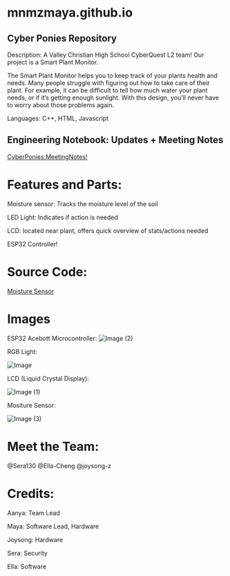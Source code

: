 # mnmzmaya.github.io

## Cyber Ponies Repository

Description: A Valley Christian High School CyberQuest L2 team! Our project is a Smart Plant Monitor.

The Smart Plant Monitor helps you to keep track of your plants health and needs. Many people struggle with figuring out how to take care of their plant. For example, it can be difficult to tell how much water your plant needs, or if it’s getting enough sunlight. With this design, you’ll never have to worry about those problems again.

Languages: C++, HTML, Javascript

## Engineering Notebook: Updates + Meeting Notes
[CyberPonies:MeetingNotes!](https://docs.google.com/document/d/1z-QsHLBlsf0Ue8e-Vi6UJ9-FZVHO9VlD3msjy8PQWck/edit?usp=sharing)

# Features and Parts:
Moisture sensor: Tracks the moisture level of the soil

LED Light: Indicates if action is needed

LCD: located near plant, offers quick overview of stats/actions needed

ESP32 Controller!

# Source Code:
[Moisture Sensor](https://github.com/Circuit-Digest/Basic-Arduino-Tutorials-for-Beginners-/blob/main/Interfacing%20Soil%20Moisture%20Sensor%20with%20Arduino/code/code_soil_moisture_sensor/code_soil_moisture_sensor.ino)

# Images
ESP32 Acebott Microcontroller:
![Image (2)](https://github.com/user-attachments/assets/c6dba9d2-0089-4f8d-b89d-de0e751e641b)

RGB Light:

![Image](https://github.com/user-attachments/assets/3f753e1c-2303-402c-af3f-b70d34cc5706)

LCD (Liquid Crystal Display):

![Image (1)](https://github.com/user-attachments/assets/428046d5-8564-4fa3-8347-b4aa43f7823e)

Mositure Sensor:

![Image (3)](https://github.com/user-attachments/assets/0fb24c2b-bf19-4634-9640-ba20a99ff58a)

# Meet the Team:
@Sera130
@Ella-Cheng
@joysong-z

# Credits:
Aanya: Team Lead

Maya: Software Lead, Hardware

Joysong: Hardware

Sera: Security

Ella: Software
